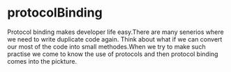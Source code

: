 # protocolBinding

Protocol binding makes developer life easy.There are many senerios where we need to write duplicate code again.
Think about what if we can convert our most of the code into small methodes.When we try to make such practise we come to know the use of protocols and then protocol binding comes into the pickture.
